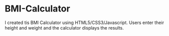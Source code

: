 # BMI-Calculator
I created tis BMI Calculator using HTML5/CSS3/Javascript. Users enter their height and weight and the calculator displays the results.
